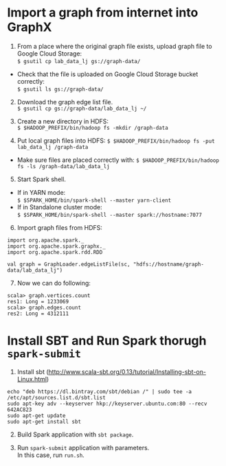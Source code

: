 # Import a graph from internet into GraphX

1. From a place where the original graph file exists, upload graph file to Google Cloud Storage:   
  `$ gsutil cp lab_data_lj gs://graph-data/`
  * Check that the file is uploaded on Google Cloud Storage bucket correctly:   
    `$ gsutil ls gs://graph-data/`

2. Download the graph edge list file.  
  `$ gsutil cp gs://graph-data/lab_data_lj ~/`

3. Create a new directory in HDFS:  
  `$ $HADOOP_PREFIX/bin/hadoop fs -mkdir /graph-data`
  
4. Put local graph files into HDFS:
  `$ $HADOOP_PREFIX/bin/hadoop fs -put lab_data_lj /graph-data`
  * Make sure files are placed correctly with:
    `$ $HADOOP_PREFIX/bin/hadoop fs -ls /graph-data/lab_data_lj`

5. Start Spark shell.
  * If in YARN mode:  
    `$ $SPARK_HOME/bin/spark-shell --master yarn-client`
  * If in Standalone cluster mode:    
    `$ $SPARK_HOME/bin/spark-shell --master spark://hostname:7077`
  
6. Import graph files from HDFS:

  ```
  import org.apache.spark._
  import org.apache.spark.graphx._
  import org.apache.spark.rdd.RDD
  
  val graph = GraphLoader.edgeListFile(sc, "hdfs://hostname/graph-data/lab_data_lj")
  ```
  
7. Now we can do following:

  ```
  scala> graph.vertices.count
  res1: Long = 1233069
  scala> graph.edges.count
  res2: Long = 4312111
  ```
  
# Install SBT and Run Spark thorugh `spark-submit`

1. Install sbt (http://www.scala-sbt.org/0.13/tutorial/Installing-sbt-on-Linux.html)  
  
  ```
  echo "deb https://dl.bintray.com/sbt/debian /" | sudo tee -a /etc/apt/sources.list.d/sbt.list
  sudo apt-key adv --keyserver hkp://keyserver.ubuntu.com:80 --recv 642AC823
  sudo apt-get update
  sudo apt-get install sbt
  ```

2. Build Spark application with `sbt package`.

3. Run `spark-submit` application with parameters.  
  In this case, run `run.sh`.
